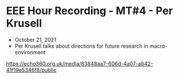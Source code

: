 # EEE Hour Recording - MT#4 - Per Krusell
* October 21, 2021
* Per Krusell talks about directions for future research in macro-environment 

<https://echo360.org.uk/media/83848aa7-606d-4a07-ab42-41f19e5346f8/public>



